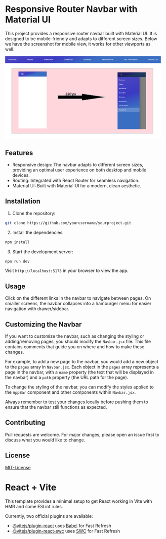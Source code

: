 # Responsive Router Navbar with Material UI

This project provides a responsive router navbar built with Material UI. It is designed to be mobile-friendly and adapts to different screen sizes. Below we have the screenshot for mobile view, it works for other viewports as well.

![Navbar](./images/Navbar.png)

## Features

- Responsive design: The navbar adapts to different screen sizes, providing an optimal user experience on both desktop and mobile devices.
- Routing: Integrated with React Router for seamless navigation.
- Material UI: Built with Material UI for a modern, clean aesthetic.

## Installation

1. Clone the repository:

```bash
git clone https://github.com/yourusername/yourproject.git
```

2. Install the dependencies:

```bash
npm install
```

3. Start the development server:

```bash
npm run dev
```

Visit `http://localhost:5173` in your browser to view the app.

## Usage

Click on the different links in the navbar to navigate between pages. On smaller screens, the navbar collapses into a hamburger menu for easier navigation with drawer/sidebar.

## Customizing the Navbar

If you want to customize the navbar, such as changing the styling or adding/removing pages, you should modify the `Navbar.jsx` file. This file contains comments that guide you on where and how to make these changes.

For example, to add a new page to the navbar, you would add a new object to the `pages` array in `Navbar.jsx`. Each object in the `pages` array represents a page in the navbar, with a `name` property (the text that will be displayed in the navbar) and a `path` property (the URL path for the page).

To change the styling of the navbar, you can modify the styles applied to the `AppBar` component and other components within `Navbar.jsx`.

Always remember to test your changes locally before pushing them to ensure that the navbar still functions as expected.

## Contributing

Pull requests are welcome. For major changes, please open an issue first to discuss what you would like to change.

## License

[MIT-License](LICENSE)

# React + Vite

This template provides a minimal setup to get React working in Vite with HMR and some ESLint rules.

Currently, two official plugins are available:

- [@vitejs/plugin-react](https://github.com/vitejs/vite-plugin-react/blob/main/packages/plugin-react/README.md) uses [Babel](https://babeljs.io/) for Fast Refresh
- [@vitejs/plugin-react-swc](https://github.com/vitejs/vite-plugin-react-swc) uses [SWC](https://swc.rs/) for Fast Refresh
